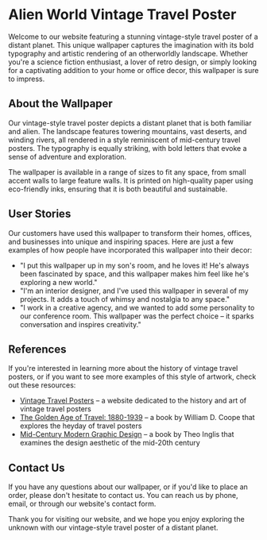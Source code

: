 <!--
Write me content for website with wallpaper which alt text is:

"A vintage-style travel poster of a distant planet, with bold typography and an artistic rendering of the landscape."

The name/title of the page should not be 1:1 copy of the alt text but rather a real content of the website which is using this wallpaper.

- Use markdown format 
- Start with the heading
- The content should look like a real website 
- Include real sections like references, contact, user stories, etc. use things relevant to the page purpose.
- Feel free to use structure like headings, bullets, numbering, blockquotes, paragraphs, horizontal lines, etc.
- You can use formatting like bold or _italic_
- You can include UTF-8 emojis
- Links should be only #hash anchors (and you can refer to the document itself)
- Do not include images
-->

<!--font:Montserrat-->

# Alien World Vintage Travel Poster

Welcome to our website featuring a stunning vintage-style travel poster of a distant planet. This unique wallpaper captures the imagination with its bold typography and artistic rendering of an otherworldly landscape. Whether you're a science fiction enthusiast, a lover of retro design, or simply looking for a captivating addition to your home or office decor, this wallpaper is sure to impress.

## About the Wallpaper

Our vintage-style travel poster depicts a distant planet that is both familiar and alien. The landscape features towering mountains, vast deserts, and winding rivers, all rendered in a style reminiscent of mid-century travel posters. The typography is equally striking, with bold letters that evoke a sense of adventure and exploration.

The wallpaper is available in a range of sizes to fit any space, from small accent walls to large feature walls. It is printed on high-quality paper using eco-friendly inks, ensuring that it is both beautiful and sustainable.

## User Stories

Our customers have used this wallpaper to transform their homes, offices, and businesses into unique and inspiring spaces. Here are just a few examples of how people have incorporated this wallpaper into their decor:

- "I put this wallpaper up in my son's room, and he loves it! He's always been fascinated by space, and this wallpaper makes him feel like he's exploring a new world."
- "I'm an interior designer, and I've used this wallpaper in several of my projects. It adds a touch of whimsy and nostalgia to any space."
- "I work in a creative agency, and we wanted to add some personality to our conference room. This wallpaper was the perfect choice – it sparks conversation and inspires creativity."

## References

If you're interested in learning more about the history of vintage travel posters, or if you want to see more examples of this style of artwork, check out these resources:

- [Vintage Travel Posters](#) – a website dedicated to the history and art of vintage travel posters
- [The Golden Age of Travel: 1880-1939](#) – a book by William D. Coope that explores the heyday of travel posters
- [Mid-Century Modern Graphic Design](#) – a book by Theo Inglis that examines the design aesthetic of the mid-20th century

## Contact Us

If you have any questions about our wallpaper, or if you'd like to place an order, please don't hesitate to contact us. You can reach us by phone, email, or through our website's contact form.

Thank you for visiting our website, and we hope you enjoy exploring the unknown with our vintage-style travel poster of a distant planet.
